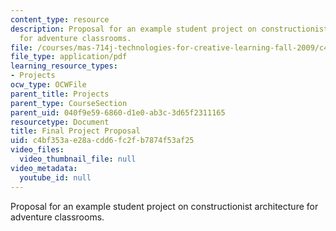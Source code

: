 ```yaml
---
content_type: resource
description: Proposal for an example student project on constructionist architecture
  for adventure classrooms.
file: /courses/mas-714j-technologies-for-creative-learning-fall-2009/c4bf353ae28acdd6fc2fb7874f53af25_MITMAS_714JF09_proj2_prop.pdf
file_type: application/pdf
learning_resource_types:
- Projects
ocw_type: OCWFile
parent_title: Projects
parent_type: CourseSection
parent_uid: 040f9e59-6860-d1e0-ab3c-3d65f2311165
resourcetype: Document
title: Final Project Proposal
uid: c4bf353a-e28a-cdd6-fc2f-b7874f53af25
video_files:
  video_thumbnail_file: null
video_metadata:
  youtube_id: null
---
```

Proposal for an example student project on constructionist architecture for adventure classrooms.


